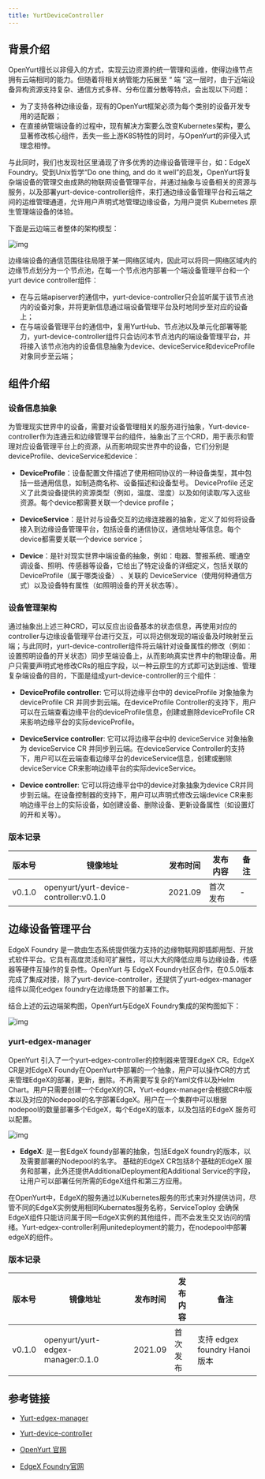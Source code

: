 ```yaml
---
title: YurtDeviceController
---
```


## 背景介绍

OpenYurt擅长以非侵入的方式，实现云边资源的统一管理和运维，使得边缘节点拥有云端相同的能力。但随着将相关纳管能力拓展至 “ 端 ”这一层时，由于近端设备异构资源支持复杂、通信方式多样、分布位置分散等特点，会出现以下问题：

- 为了支持各种边缘设备，现有的OpenYurt框架必须为每个类别的设备开发专用的适配器；
- 在直接纳管端设备的过程中，现有解决方案要么改变Kubernetes架构，要么显著修改核心组件，丢失一些上游K8S特性的同时，与OpenYurt的非侵入式理念相悖。

与此同时，我们也发现社区里涌现了许多优秀的边缘设备管理平台，如：EdgeX Foundry。受到Unix哲学“Do one thing, and do it well”的启发，OpenYurt将复杂端设备的管理交由成熟的物联网设备管理平台，并通过抽象与设备相关的资源与服务，以及部署yurt-device-controller组件，来打通边缘设备管理平台和云端之间的运维管理通道，允许用户声明式地管理边缘设备，为用户提供 Kubernetes 原生管理端设备的体验。

下面是云边端三者整体的架构模型：

![img](https://intranetproxy.alipay.com/skylark/lark/0/2022/png/26856741/1641996163563-185aeb40-93cb-4581-b48e-b8e1da8ff619.png)

边缘端设备的通信范围往往局限于某一网络区域内，因此可以将同一网络区域内的边缘节点划分为一个节点池，在每一个节点池内部署一个端设备管理平台和一个yurt device controller组件：

- 在与云端apiserver的通信中，yurt-device-controller只会监听属于该节点池内的设备对象，并将更新信息通过端设备管理平台及时地同步至对应的设备上；
- 在与端设备管理平台的通信中，复用YurtHub、节点池以及单元化部署等能力，yurt-device-controller组件只会访问本节点池内的端设备管理平台，并将接入该节点池内的设备信息抽象为device、deviceService和deviceProfile对象同步至云端；

## 组件介绍

### 设备信息抽象

为管理现实世界中的设备，需要对设备管理相关的服务进行抽象，Yurt-device-controller作为连通云和边缘管理平台的组件，抽象出了三个CRD，用于表示和管理对应设备管理平台上的资源，从而影响现实世界中的设备，它们分别是deviceProfile、deviceService和device：

- **DeviceProfile**：设备配置文件描述了使用相同协议的一种设备类型，其中包括一些通用信息，如制造商名称、设备描述和设备型号。 DeviceProfile 还定义了此类设备提供的资源类型（例如，温度、湿度）以及如何读取/写入这些资源。每个device都需要关联一个device profile；
- **DeviceService**：是针对与设备交互的边缘连接器的抽象，定义了如何将设备接入到边缘设备管理平台，包括设备的通信协议，通信地址等信息。每个device都需要关联一个device service；

- **Device**：是针对现实世界中端设备的抽象，例如：电器、警报系统、暖通空调设备、照明、传感器等设备，它给出了特定设备的详细定义，包括关联的 DeviceProfile（属于哪类设备） 、关联的 DeviceService（使用何种通信方式）以及设备特有属性（如照明设备的开关状态等）。

### 设备管理架构

通过抽象出上述三种CRD，可以反应出设备基本的状态信息，再使用对应的controller与边缘设备管理平台进行交互，可以将边侧发现的端设备及时映射至云端；与此同时，yurt-device-controller组件将云端针对设备属性的修改（例如：设置照明设备的开关状态）同步至端设备上，从而影响真实世界中的物理设备。用户只需要声明式地修改CRs的相应字段，以一种云原生的方式即可达到运维、管理复杂端设备的目的，下面是组成yurt-device-controller的三个组件：

- **DeviceProfile controller**: 它可以将边缘平台中的 deviceProfile 对象抽象为 deviceProfile CR 并同步到云端。在deviceProfile Controller的支持下，用户可以在云端查看边缘平台的deviceProfile信息，创建或删除deviceProfile CR来影响边缘平台的实际deviceProfile。
- **DeviceService controller**: 它可以将边缘平台中的 deviceService 对象抽象为 deviceService CR 并同步到云端。在deviceService Controller的支持下，用户可以在云端查看边缘平台的deviceService信息，创建或删除deviceService CR来影响边缘平台的实际deviceService。

- **Device controller**: 它可以将边缘平台中的device对象抽象为device CR并同步到云端。在设备控制器的支持下，用户可以声明式修改云端device CR来影响边缘平台上的实际设备，如创建设备、删除设备、更新设备属性（如设置灯的开和关等）。

### 版本记录

| 版本号 | 镜像地址                               | 发布时间 | 发布内容 | 备注 |
| ------ | -------------------------------------- | -------- | -------- | ---- |
| v0.1.0 | openyurt/yurt-device-controller:v0.1.0 | 2021.09  | 首次发布 | -    |

## 边缘设备管理平台

EdgeX Foundry 是一款由生态系统提供强力支持的边缘物联网即插即用型、开放式软件平台。它具有高度灵活和可扩展性，可以大大的降低应用与边缘设备，传感器等硬件互操作的复杂性。OpenYurt 与 EdgeX Foundry社区合作，在0.5.0版本完成了集成对接，除了yurt-device-controller，还提供了yurt-edgex-manager组件以简化edgex foundry在边缘场景下的部署工作。

结合上述的云边端架构图，OpenYurt与EdgeX Foundry集成的架构图如下：

![img](https://intranetproxy.alipay.com/skylark/lark/0/2021/png/26856741/1634174981669-3c6aa2db-73fa-4b1b-9698-82aab9e14461.png)

### yurt-edgex-manager

OpenYurt 引入了一个yurt-edgex-controller的控制器来管理EdgeX CR。EdgeX CR是对EdgeX Foundy在OpenYurt中部署的一个抽象，用户可以操作CR的方式来管理EdgeX的部署，更新，删除。不再需要写复杂的Yaml文件以及Helm Chart。用户只需要创建一个EdgeX的CR，Yurt-edgex-manager会根据CR中版本以及对应的Nodepool的名字部署EdgeX。用户在一个集群中可以根据nodepool的数量部署多个EdgeX，每个EdgeX的版本，以及包括的EdgeX 服务可以配置。

![img](https://intranetproxy.alipay.com/skylark/lark/0/2021/jpeg/26856741/1635842669290-8b90d705-755d-4e5a-8846-ae4c2aabbcbd.jpeg)

- **EdgeX**: 是一套EdgeX foundy部署的抽象，包括EdgeX foundry的版本，以及需要部署的Nodepool的名字。 基础的EdgeX CR包括8个基础的EdgeX 服务和部署，此外还提供AdditionalDeployment和Additional Service的字段，让用户可以部署任何所需的EdgeX组件和第三方应用。

在OpenYurt中，EdgeX的服务通过以Kubernetes服务的形式来对外提供访问，尽管不同的EdgeX实例使用相同Kubernates服务名称，ServiceToploy 会确保EdgeX组件只能访问属于同一EdgeX实例的其他组件，而不会发生交叉访问的情绪。Yurt-edgex-controller利用unitedeployment的能力，在nodepool中部署edgeX的组件。

### 版本记录

| 版本号 | 镜像地址                          | 发布时间 | 发布内容 | 备注                          |
| ------ | --------------------------------- | -------- | -------- | ----------------------------- |
| v0.1.0 | openyurt/yurt-edgex-manager:0.1.0 | 2021.09  | 首次发布 | 支持 edgex foundry Hanoi 版本 |

## 参考链接

- [Yurt-edgex-manager](https://github.com/openyurtio/yurt-edgex-manager)
- [Yurt-device-controller](https://github.com/openyurtio/yurt-device-controller)

- [OpenYurt 官网](https://openyurt.io/)
- [EdgeX Foundry官网](https://www.edgexfoundry.org/)

